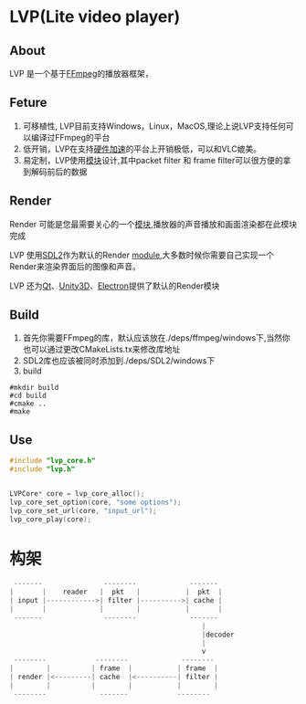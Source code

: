 # LVP(Lite video player)

## About
LVP 是一个基于[FFmpeg]("http://ffmpeg.org/")的播放器框架，

## Feture
1. 可移植性, LVP目前支持Windows，Linux，MacOS,理论上说LVP支持任何可以编译过FFmpeg的平台 
2. 低开销，LVP在支持[硬件加速](./doc/hwaccel.MD)的平台上开销极低，可以和VLC媲美。
3. 易定制，LVP使用[模块](./doc/module.MD)设计,其中packet filter 和 frame filter可以很方便的拿到解码前后的数据

## Render
Render 可能是您最需要关心的一个[模块](./doc/module.MD),播放器的声音播放和画面渲染都在此模块完成

LVP 使用[SDL2](https://www.libsdl.org/)作为默认的Render [module](./doc/module.MD),大多数时候你需要自己实现一个Render来渲染界面后的图像和声音。

LVP 还为[Qt](https://qt.io)、[Unity3D](https://unity3d.com)、[Electron](https://electronjs.org)提供了默认的Render模块

## Build
1. 首先你需要FFmpeg的库，默认应该放在./deps/ffmpeg/windows下,当然你也可以通过更改CMakeLists.tx来修改库地址
2. SDL2库也应该被同时添加到./deps/SDL2/windows下
3. build
```shell
#mkdir build
#cd build
#cmake ..
#make
```

## Use
```c 
#include "lvp_core.h"
#include "lvp.h"


LVPCore* core = lvp_core_alloc();
lvp_core_set_option(core, "some options");
lvp_core_set_url(core, "input_url");
lvp_core_play(core);

```

# 构架
```c
 -------               --------             -------
|       |    reader   |  pkt   |           |  pkt  |
| input |------------>| filter |---------->| cache |
|       |             |        |           |       |
 -------               --------             -------
                                               |
                                               |decoder
                                               |
                                               v
 --------            --------             --------
|        |          | frame  |           | frame  |   
| render |<---------| cache  |<----------| filter |
|        |          |        |           |        |
 --------             -------            --------
```
